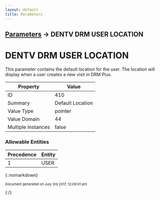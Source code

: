```yaml
---
layout: default
title: Parameters
---
```


## [Parameters](TableOfContents) &#8594; DENTV DRM USER LOCATION
# DENTV DRM USER LOCATION

This parameter contains the default location for the user.  The location will display when a user creates a new visit in DRM Plus.

Property | Value
--- | ---
ID | 410
Summary | Default Location
Value Type | pointer
Value Domain | 44
Multiple Instances | false

### Allowable Entities

Precedence | Entity
--- | ---
1 | USER

{::nomarkdown} <br/><p style="font-size: 11px">Document generated on July 3rd 2017, 12:09:01 pm</p>{:/}